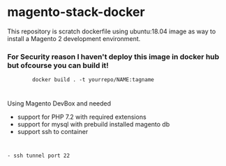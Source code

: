# magento-stack-docker

This repository is scratch dockerfile using  ubuntu:18.04 image 
as way to install a Magento 2 development environment.

### For Security reason I haven't deploy this image in docker hub but ofcourse you can build it!
```
        docker build . -t yourrepo/NAME:tagname
```
#
Using Magento DevBox and needed
 - support for PHP 7.2 with required extensions
 - support for mysql with prebuild installed magento db
 - support ssh to container
 
 #
 
```
- ssh tunnel port 22
